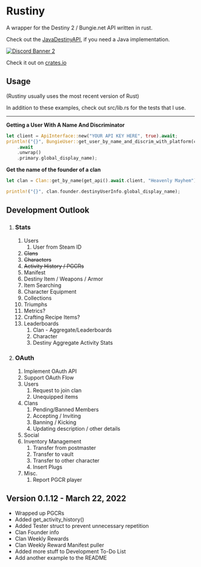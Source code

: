 # Rustiny
A wrapper for the Destiny 2 / Bungie.net API written in rust.

Check out the [JavaDestinyAPI](https://github.com/dec4234/JavaDestinyAPI), if you need a Java implementation.

[![Discord Banner 2](https://discordapp.com/api/guilds/847480795232993280/widget.png?style=banner2)](https://discord.gg/dvZmP92d4h)

Check it out on [crates.io](https://crates.io/crates/Rustiny)

## Usage
(Rustiny usually uses the most recent version of Rust)

In addition to these examples, check out src/lib.rs for the tests that I use.

____

**Getting a User With A Name And Discriminator**
```rust
let client = ApiInterface::new("YOUR API KEY HERE", true).await;
println!("{}", BungieUser::get_user_by_name_and_discrim_with_platform(client, String::from("dec4234#9904"), DestinyPlatform::All)
    .await
    .unwrap()
    .primary.global_display_name);
```

**Get the name of the founder of a clan**
```rust
let clan = Clan::get_by_name(get_api().await.client, "Heavenly Mayhem").await.unwrap();

println!("{}", clan.founder.destinyUserInfo.global_display_name);
```

## Development Outlook
1. ### Stats
   1. Users
      1. User from Steam ID
   2. ~~Clans~~ 
   3. ~~Characters~~ 
   4. ~~Activity History / PGCRs~~
   5. Manifest 
   6. Destiny Item / Weapons / Armor
   7. Item Searching
   8. Character Equipment
   9. Collections
   10. Triumphs
   11. Metrics?
   12. Crafting Recipe Items?
   13. Leaderboards
       1. Clan - Aggregate/Leaderboards
       2. Character
       3. Destiny Aggregate Activity Stats
2. ### OAuth
   1. Implement OAuth API
   2. Support OAuth Flow
   3. Users
      1. Request to join clan
      2. Unequipped items
   4. Clans
      1. Pending/Banned Members
      2. Accepting / Inviting
      3. Banning / Kicking
      4. Updating description / other details
   5. Social
   6. Inventory Management
      1. Transfer from postmaster
      2. Transfer to vault
      3. Transfer to other character
      4. Insert Plugs
   7. Misc.
      1. Report PGCR player

## Version 0.1.12 - March 22, 2022
- Wrapped up PGCRs
- Added get_activity_history()
- Added Tester struct to prevent unnecessary repetition
- Clan Founder info
- Clan Weekly Rewards
- Clan Weekly Reward Manifest puller
- Added more stuff to Development To-Do List
- Add another example to the README


